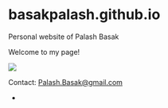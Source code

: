 # basakpalash.github.io

Personal website of Palash Basak

Welcome to my page!

![](https://avatars.githubusercontent.com/u/8655640?s=400&u=f9afd962bff918b9e454552ca5cd5f7e2ee1053a&v=4)

Contact: Palash.Basak@gmail.com

-
